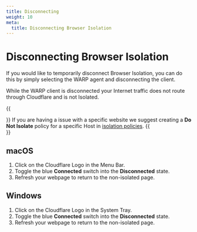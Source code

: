```yaml
---
title: Disconnecting
weight: 10
meta:
  title: Disconnecting Browser Isolation
---
```


# Disconnecting Browser Isolation

If you would like to temporarily disconnect Browser Isolation, you can do this by simply selecting the WARP agent and disconnecting the client.

While the WARP client is disconnected your Internet traffic does not route through Cloudflare and is not Isolated.

{{<Aside>}}
If you are having a issue with a specific website we suggest creating a <strong>Do Not Isolate</strong> policy for a specific Host in <a href="/administration/isolation-policies#disabling-isolation-for-domains">isolation policies</a>.
{{</Aside>}}

## macOS

1.  Click on the Cloudflare Logo in the Menu Bar.
2.  Toggle the blue **Connected** switch into the **Disconnected** state.
3.  Refresh your webpage to return to the non-isolated page.

## Windows

1.  Click on the Cloudflare Logo in the System Tray.
2.  Toggle the blue **Connected** switch into the **Disconnected** state.
3.  Refresh your webpage to return to the non-isolated page.
